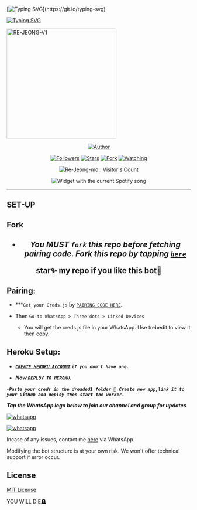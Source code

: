 [![Typing SVG](https://readme-typing-svg.herokuapp.com?font=Rockstar-ExtraBold&size=30&pause=1000&color=0000FF&center=true&vCenter=true&width=500&height=60&lines=HOLLA+WELCOME+TO+THIS+REPO!)](https://git.io/typing-svg)

   [![Typing SVG](https://readme-typing-svg.herokuapp.com?font=Rockstar-ExtraBold&color=F33A6A&lines=FORK+AND+MAYBE+GIVE+US+A+STAR)](https://git.io/typing-svg)





<a
href="https://whatsapp.com/channel/0029ValVRdpI1rcfS1rAJq3h">
 <img alt="RE-JEONG-V1" height="300" src="https://telegra.ph/file/019207dd7bf306d343b7e.jpg">
  
</p>
<p align="center">
<a href="https://github.com/Re-Jeong01"><img title="Author" src="https://img.shields.io/badge/Re-Jeong-md-black?style=for-the-badge&logo=twitter"></a>
<p/>
<p align="center">
<a href="https://github.com/Re-Jeong01?tab=followers"><img title="Followers" src="https://img.shields.io/github/followers/Re-Jeong01?label=Followers&style=social"></a>
<a href="https://github.com/Re-Jeong01/Re-Jeong-md/stargazers/"><img title="Stars" src="https://img.shields.io/github/stars/Re-Jeong01/Re-Jeong-md?&style=social"></a>
<a href="https://github.com/Re-Jeong01/Re-Jeong-md/network/members"><img title="Fork" src="https://img.shields.io/github/forks/Re-Jeong01/Re-Jeong-md?style=social"></a>
<a href="https://github.com/Re-Jeong01/Re-Jeong-md/watchers"><img title="Watching" src="https://img.shields.io/github/watchers/Re-Jeong01/Re-Jeong-md?label=Watching&style=social"></a>
</p>


  </p>
<p align="center"><img src="https://profile-counter.glitch.me/{Re-Jeong}/count.svg" alt="Re-Jeong-md:: Visitor's Count"/></p>


  <div align="center">
  <img src="https://spogit.vercel.app/api?theme=dark&rainbow=true&scan=true" alt="Widget with the current Spotify song"  />
</div>


---


 ## SET-UP

## Fork

<h2 align="center">   

- ***You MUST `fork` this repo before fetching pairing code. Fork this repo by tapping  [`here`](https://github.com/Re-jeong01/Re-jeong-md/fork)***

**star✨ my repo if you like this bot🤖**


## Pairing:


- ***`Get your Creds.js` by  [`PAIRING CODE HERE`](https://spider-classic-pairing.onrender.com).



- Then `Go-to WhatsApp > Three dots > Linked Devices`
   - You will get the creds.js file in your WhatsApp. Use trebedit to view it then copy.
 


## Heroku Setup:

   - ***[`CREATE HEROKU ACCOUNT`](https://signup.heroku.com/) `if you don't have one.`***


- ***Now [`DEPLOY TO HEROKU`](https://dashboard.heroku.com/new?template=https://github.com/Guanxii1/Re-Jeong-md).***

-***`Paste your creds in the dreaded1 folder 📁 Create new app,link it to your GitHub and deploy then start the worker.`***



***Tap the WhatsApp logo below to join our channel and group for updates***

<p align="left">
  <a aria-label="Join our channel for updates" href="https://whatsapp.com/channel/0029ValVRdpI1rcfS1rAJq3h" target="_blank">
    <img alt="whatsapp" src="https://img.shields.io/badge/CHANNEL-25D366?style=for-the-badge&logo=whatsapp&logoColor=white" />
  </a>

<p align="left">
  <a aria-label="Join our group for updates" href="https://chat.whatsapp.com/J2oWPX2cbpV0SXtBf2YDF8" target="_blank">
    <img alt="whatsapp" src="https://img.shields.io/badge/WA GROUP-25D366?style=for-the-badge&logo=whatsapp&logoColor=white" />
  </a>


Incase of any issues, contact me  [here](https://wa.me/+27623649420) via WhatsApp.

Modifying the bot structure is at your own risk. We won't offer technical support if error occur.


## License

[MIT License](https://github.com/Re-Jeong01/Re-Jeong-md/blob/main/LICENSE)

YOU WILL DIE🪦

